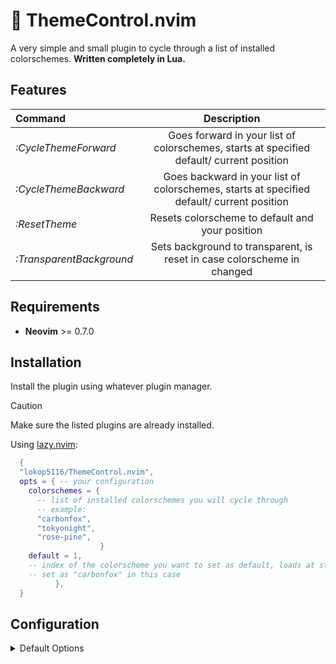# 🎨 ThemeControl.nvim

A very simple and small plugin to cycle through a list of installed colorschemes. **Written completely in Lua.**

## Features

| **Command** | **Description** |
| :--- | :---: |
| _:CycleThemeForward_ | Goes forward in your list of colorschemes, starts at specified default/ current position |
| _:CycleThemeBackward_ | Goes backward in your list of colorschemes, starts at specified default/ current position |
| _:ResetTheme_ | Resets colorscheme to default and your position |
| _:TransparentBackground_ | Sets background to transparent, is reset in case colorscheme in changed |

## Requirements

- **Neovim** >= 0.7.0

## Installation

Install the plugin using whatever plugin manager.

> [!caution]
> Make sure the listed plugins are already installed.

Using [lazy.nvim](https://github.com/folke/lazy.nvim):
```lua
  {
  "lokop5116/ThemeControl.nvim",
  opts = { -- your configuration
    colorschemes = {
      -- list of installed colorschemes you will cycle through
      -- example:
      "carbonfox",
      "tokyonight",
      "rose-pine",
                    }
    default = 1,
    -- index of the colorscheme you want to set as default, loads at startup
    -- set as "carbonfox" in this case
          },
  }
```

## Configuration

<details><summary>Default Options</summary>

<!-- config:start -->

```lua
default = 7,
defaultColors = {
"blue",
"darkblue",
"delek",
"desert",
"elflord",
"evening",
"habamax", -- set as default colorscheme
"industry",
"koehler",
"morning",
"murphy",
"pablo",
"peachpuff",
"ron",
"shine",
"slate",
"torte",
"zellner",
}

```
<!-- config:end -->
